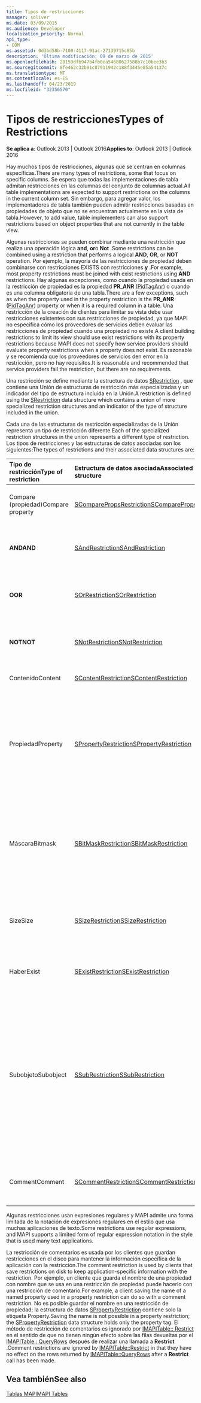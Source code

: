 ```yaml
---
title: Tipos de restricciones
manager: soliver
ms.date: 03/09/2015
ms.audience: Developer
localization_priority: Normal
api_type:
- COM
ms.assetid: 0d3bd58b-7100-4117-91ac-27139715c85b
description: 'Última modificación: 09 de marzo de 2015'
ms.openlocfilehash: 28159dfb947b4fb0ea54680627588b7c10bee3b3
ms.sourcegitcommit: 8fe462c32b91c87911942c188f3445e85a54137c
ms.translationtype: MT
ms.contentlocale: es-ES
ms.lasthandoff: 04/23/2019
ms.locfileid: "32356570"
---
```

# <a name="types-of-restrictions"></a><span data-ttu-id="a5aa5-103">Tipos de restricciones</span><span class="sxs-lookup"><span data-stu-id="a5aa5-103">Types of Restrictions</span></span>

  
  
<span data-ttu-id="a5aa5-104">**Se aplica a**: Outlook 2013 | Outlook 2016</span><span class="sxs-lookup"><span data-stu-id="a5aa5-104">**Applies to**: Outlook 2013 | Outlook 2016</span></span> 
  
<span data-ttu-id="a5aa5-105">Hay muchos tipos de restricciones, algunas que se centran en columnas específicas.</span><span class="sxs-lookup"><span data-stu-id="a5aa5-105">There are many types of restrictions, some that focus on specific columns.</span></span> <span data-ttu-id="a5aa5-106">Se espera que todas las implementaciones de tabla admitan restricciones en las columnas del conjunto de columnas actual.</span><span class="sxs-lookup"><span data-stu-id="a5aa5-106">All table implementations are expected to support restrictions on the columns in the current column set.</span></span> <span data-ttu-id="a5aa5-107">Sin embargo, para agregar valor, los implementadores de tabla también pueden admitir restricciones basadas en propiedades de objeto que no se encuentran actualmente en la vista de tabla.</span><span class="sxs-lookup"><span data-stu-id="a5aa5-107">However, to add value, table implementers can also support restrictions based on object properties that are not currently in the table view.</span></span>
  
<span data-ttu-id="a5aa5-108">Algunas restricciones se pueden combinar mediante una restricción que realiza una operación lógica **and**, **or**o **Not** .</span><span class="sxs-lookup"><span data-stu-id="a5aa5-108">Some restrictions can be combined using a restriction that performs a logical **AND**, **OR**, or **NOT** operation.</span></span> <span data-ttu-id="a5aa5-109">Por ejemplo, la mayoría de las restricciones de propiedad deben combinarse con restricciones EXISTS con restricciones **y** .</span><span class="sxs-lookup"><span data-stu-id="a5aa5-109">For example, most property restrictions must be joined with exist restrictions using **AND** restrictions.</span></span> <span data-ttu-id="a5aa5-110">Hay algunas excepciones, como cuando la propiedad usada en la restricción de propiedad es la propiedad **PR_ANR** ([PidTagAnr](pidtaganr-canonical-property.md)) o cuando es una columna obligatoria de una tabla.</span><span class="sxs-lookup"><span data-stu-id="a5aa5-110">There are a few exceptions, such as when the property used in the property restriction is the **PR_ANR** ([PidTagAnr](pidtaganr-canonical-property.md)) property or when it is a required column in a table.</span></span> <span data-ttu-id="a5aa5-111">Una restricción de la creación de clientes para limitar su vista debe usar restricciones existentes con sus restricciones de propiedad, ya que MAPI no especifica cómo los proveedores de servicios deben evaluar las restricciones de propiedad cuando una propiedad no existe.</span><span class="sxs-lookup"><span data-stu-id="a5aa5-111">A client building restrictions to limit its view should use exist restrictions with its property restrictions because MAPI does not specify how service providers should evaluate property restrictions when a property does not exist.</span></span> <span data-ttu-id="a5aa5-112">Es razonable y se recomienda que los proveedores de servicios den error en la restricción, pero no hay requisitos.</span><span class="sxs-lookup"><span data-stu-id="a5aa5-112">It is reasonable and recommended that service providers fail the restriction, but there are no requirements.</span></span> 
  
<span data-ttu-id="a5aa5-113">Una restricción se define mediante la estructura de datos [SRestriction](srestriction.md) , que contiene una Unión de estructuras de restricción más especializadas y un indicador del tipo de estructura incluida en la Unión.</span><span class="sxs-lookup"><span data-stu-id="a5aa5-113">A restriction is defined using the [SRestriction](srestriction.md) data structure which contains a union of more specialized restriction structures and an indicator of the type of structure included in the union.</span></span> 
  
<span data-ttu-id="a5aa5-114">Cada una de las estructuras de restricción especializadas de la Unión representa un tipo de restricción diferente.</span><span class="sxs-lookup"><span data-stu-id="a5aa5-114">Each of the specialized restriction structures in the union represents a different type of restriction.</span></span> <span data-ttu-id="a5aa5-115">Los tipos de restricciones y las estructuras de datos asociadas son los siguientes:</span><span class="sxs-lookup"><span data-stu-id="a5aa5-115">The types of restrictions and their associated data structures are:</span></span>
  
|<span data-ttu-id="a5aa5-116">**Tipo de restricción**</span><span class="sxs-lookup"><span data-stu-id="a5aa5-116">**Type of restriction**</span></span>|<span data-ttu-id="a5aa5-117">**Estructura de datos asociada**</span><span class="sxs-lookup"><span data-stu-id="a5aa5-117">**Associated data structure**</span></span>|<span data-ttu-id="a5aa5-118">**Descripción**</span><span class="sxs-lookup"><span data-stu-id="a5aa5-118">**Description**</span></span>|
|:-----|:-----|:-----|
|<span data-ttu-id="a5aa5-119">Compare (propiedad)</span><span class="sxs-lookup"><span data-stu-id="a5aa5-119">Compare property</span></span>  <br/> |[<span data-ttu-id="a5aa5-120">SComparePropsRestriction</span><span class="sxs-lookup"><span data-stu-id="a5aa5-120">SComparePropsRestriction</span></span>](scomparepropsrestriction.md) <br/> |<span data-ttu-id="a5aa5-121">Compara dos propiedades del mismo tipo.</span><span class="sxs-lookup"><span data-stu-id="a5aa5-121">Compares two properties of the same type.</span></span>  <br/> |
|<span data-ttu-id="a5aa5-122">**AND**</span><span class="sxs-lookup"><span data-stu-id="a5aa5-122">**AND**</span></span> <br/> |[<span data-ttu-id="a5aa5-123">SAndRestriction</span><span class="sxs-lookup"><span data-stu-id="a5aa5-123">SAndRestriction</span></span>](sandrestriction.md) <br/> |<span data-ttu-id="a5aa5-124">Realiza una operación lógica **and** en dos o más restricciones.</span><span class="sxs-lookup"><span data-stu-id="a5aa5-124">Performs a logical **AND** operation on two or more restrictions.</span></span>  <br/> |
|<span data-ttu-id="a5aa5-125">**O**</span><span class="sxs-lookup"><span data-stu-id="a5aa5-125">**OR**</span></span> <br/> |[<span data-ttu-id="a5aa5-126">SOrRestriction</span><span class="sxs-lookup"><span data-stu-id="a5aa5-126">SOrRestriction</span></span>](sorrestriction.md) <br/> |<span data-ttu-id="a5aa5-127">Realiza una operación **or** lógica en dos o más restricciones.</span><span class="sxs-lookup"><span data-stu-id="a5aa5-127">Performs a logical **OR** operation on two or more restrictions.</span></span>  <br/> |
|<span data-ttu-id="a5aa5-128">**NOT**</span><span class="sxs-lookup"><span data-stu-id="a5aa5-128">**NOT**</span></span> <br/> |[<span data-ttu-id="a5aa5-129">SNotRestriction</span><span class="sxs-lookup"><span data-stu-id="a5aa5-129">SNotRestriction</span></span>](snotrestriction.md) <br/> |<span data-ttu-id="a5aa5-130">Realiza una operación **Not** lógica en dos o más restricciones.</span><span class="sxs-lookup"><span data-stu-id="a5aa5-130">Performs a logical **NOT** operation on two or more restrictions.</span></span>  <br/> |
|<span data-ttu-id="a5aa5-131">Contenido</span><span class="sxs-lookup"><span data-stu-id="a5aa5-131">Content</span></span>  <br/> |[<span data-ttu-id="a5aa5-132">SContentRestriction</span><span class="sxs-lookup"><span data-stu-id="a5aa5-132">SContentRestriction</span></span>](scontentrestriction.md) <br/> |<span data-ttu-id="a5aa5-133">Busca datos especificados.</span><span class="sxs-lookup"><span data-stu-id="a5aa5-133">Locates specified data.</span></span>  <br/> |
|<span data-ttu-id="a5aa5-134">Propiedad</span><span class="sxs-lookup"><span data-stu-id="a5aa5-134">Property</span></span>  <br/> |[<span data-ttu-id="a5aa5-135">SPropertyRestriction</span><span class="sxs-lookup"><span data-stu-id="a5aa5-135">SPropertyRestriction</span></span>](spropertyrestriction.md) <br/> |<span data-ttu-id="a5aa5-136">Especifica un valor de propiedad concreto como criterio para la coincidencia.</span><span class="sxs-lookup"><span data-stu-id="a5aa5-136">Specifies a particular property value as criteria for matching.</span></span> <span data-ttu-id="a5aa5-137">Puede usarse, por ejemplo, para buscar un tipo concreto de datos adjuntos.</span><span class="sxs-lookup"><span data-stu-id="a5aa5-137">Can be used, for example, to search for a particular type of attachment.</span></span>  <br/> |
|<span data-ttu-id="a5aa5-138">Máscara</span><span class="sxs-lookup"><span data-stu-id="a5aa5-138">Bitmask</span></span>  <br/> |[<span data-ttu-id="a5aa5-139">SBitMaskRestriction</span><span class="sxs-lookup"><span data-stu-id="a5aa5-139">SBitMaskRestriction</span></span>](sbitmaskrestriction.md) <br/> |<span data-ttu-id="a5aa5-140">Aplica una máscara de PT_LONG a una propiedad de, normalmente para determinar si se han establecido determinados marcadores.</span><span class="sxs-lookup"><span data-stu-id="a5aa5-140">Applies a bitmask to a PT_LONG property, typically to determine whether particular flags are set.</span></span>  <br/> |
|<span data-ttu-id="a5aa5-141">Size</span><span class="sxs-lookup"><span data-stu-id="a5aa5-141">Size</span></span>  <br/> |[<span data-ttu-id="a5aa5-142">SSizeRestriction</span><span class="sxs-lookup"><span data-stu-id="a5aa5-142">SSizeRestriction</span></span>](ssizerestriction.md) <br/> |<span data-ttu-id="a5aa5-143">Comprueba el tamaño de una propiedad mediante operadores relacionales estándar.</span><span class="sxs-lookup"><span data-stu-id="a5aa5-143">Tests the size of a property using standard relational operators.</span></span>  <br/> |
|<span data-ttu-id="a5aa5-144">Haber</span><span class="sxs-lookup"><span data-stu-id="a5aa5-144">Exist</span></span>  <br/> |[<span data-ttu-id="a5aa5-145">SExistRestriction</span><span class="sxs-lookup"><span data-stu-id="a5aa5-145">SExistRestriction</span></span>](sexistrestriction.md) <br/> |<span data-ttu-id="a5aa5-146">Comprueba si un objeto tiene un valor para una propiedad.</span><span class="sxs-lookup"><span data-stu-id="a5aa5-146">Tests whether an object has a value for a property.</span></span>  <br/> |
|<span data-ttu-id="a5aa5-147">Subobjeto</span><span class="sxs-lookup"><span data-stu-id="a5aa5-147">Subobject</span></span>  <br/> |[<span data-ttu-id="a5aa5-148">SSubRestriction</span><span class="sxs-lookup"><span data-stu-id="a5aa5-148">SSubRestriction</span></span>](ssubrestriction.md) <br/> |<span data-ttu-id="a5aa5-149">Se usa para buscar en los subobjetos o los objetos a los que no se puede tener acceso con un identificador de entrada, como los destinatarios y los datos adjuntos.</span><span class="sxs-lookup"><span data-stu-id="a5aa5-149">Used for searching through subobjects, or objects that cannot be accessed with an entry identifier, such as recipients and attachments.</span></span> <span data-ttu-id="a5aa5-150">Puede usarse, por ejemplo, para buscar mensajes de un destinatario en particular.</span><span class="sxs-lookup"><span data-stu-id="a5aa5-150">Can be used, for example, to look for messages for a particular recipient.</span></span>  <br/> |
|<span data-ttu-id="a5aa5-151">Comment</span><span class="sxs-lookup"><span data-stu-id="a5aa5-151">Comment</span></span>  <br/> |[<span data-ttu-id="a5aa5-152">SCommentRestriction</span><span class="sxs-lookup"><span data-stu-id="a5aa5-152">SCommentRestriction</span></span>](scommentrestriction.md) <br/> |<span data-ttu-id="a5aa5-153">Asocia un objeto a un conjunto de propiedades con nombre.</span><span class="sxs-lookup"><span data-stu-id="a5aa5-153">Associates an object with a set of named properties.</span></span>  <br/> |
   
<span data-ttu-id="a5aa5-154">Algunas restricciones usan expresiones regulares y MAPI admite una forma limitada de la notación de expresiones regulares en el estilo que usa muchas aplicaciones de texto.</span><span class="sxs-lookup"><span data-stu-id="a5aa5-154">Some restrictions use regular expressions, and MAPI supports a limited form of regular expression notation in the style that is used many text applications.</span></span>
  
<span data-ttu-id="a5aa5-155">La restricción de comentarios es usada por los clientes que guardan restricciones en el disco para mantener la información específica de la aplicación con la restricción.</span><span class="sxs-lookup"><span data-stu-id="a5aa5-155">The comment restriction is used by clients that save restrictions on disk to keep application-specific information with the restriction.</span></span> <span data-ttu-id="a5aa5-156">Por ejemplo, un cliente que guarda el nombre de una propiedad con nombre que se usa en una restricción de propiedad puede hacerlo con una restricción de comentario.</span><span class="sxs-lookup"><span data-stu-id="a5aa5-156">For example, a client saving the name of a named property used in a property restriction can do so with a comment restriction.</span></span> <span data-ttu-id="a5aa5-157">No es posible guardar el nombre en una restricción de propiedad; la estructura de datos [SPropertyRestriction](spropertyrestriction.md) contiene solo la etiqueta Property.</span><span class="sxs-lookup"><span data-stu-id="a5aa5-157">Saving the name is not possible in a property restriction; the [SPropertyRestriction](spropertyrestriction.md) data structure holds only the property tag.</span></span> <span data-ttu-id="a5aa5-158">El método de restricción de comentarios es ignorado por [IMAPITable:: Restrict](imapitable-restrict.md) en el sentido de que no tienen ningún efecto sobre las filas devueltas por el [IMAPITable:: QueryRows](imapitable-queryrows.md) después de realizar una llamada a **Restrict** .</span><span class="sxs-lookup"><span data-stu-id="a5aa5-158">Comment restrictions are ignored by [IMAPITable::Restrict](imapitable-restrict.md) in that they have no effect on the rows returned by [IMAPITable::QueryRows](imapitable-queryrows.md) after a **Restrict** call has been made.</span></span> 
  
## <a name="see-also"></a><span data-ttu-id="a5aa5-159">Vea también</span><span class="sxs-lookup"><span data-stu-id="a5aa5-159">See also</span></span>



[<span data-ttu-id="a5aa5-160">Tablas MAPI</span><span class="sxs-lookup"><span data-stu-id="a5aa5-160">MAPI Tables</span></span>](mapi-tables.md)


